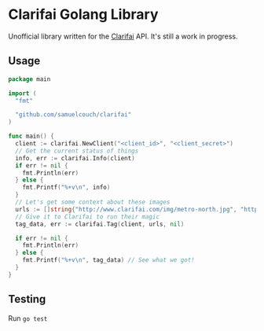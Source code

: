 # Clarifai Golang Library

Unofficial library written for the [Clarifai](http://www.clarifai.com) API. It's still a work in progress.

## Usage
```go
package main

import (
  "fmt"

  "github.com/samuelcouch/clarifai"
)

func main() {
  client := clarifai.NewClient("<client_id>", "<client_secret>")
  // Get the current status of things
  info, err := clarifai.Info(client)
  if err != nil {
    fmt.Println(err)
  } else {
    fmt.Printf("%+v\n", info)
  }
  // Let's get some context about these images
  urls := []string{"http://www.clarifai.com/img/metro-north.jpg", "http://www.clarifai.com/img/metro-north.jpg"}
  // Give it to Clarifai to run their magic
  tag_data, err := clarifai.Tag(client, urls, nil)

  if err != nil {
    fmt.Println(err)
  } else {
    fmt.Printf("%+v\n", tag_data) // See what we got!
  }
}

```

## Testing
Run `go test`
